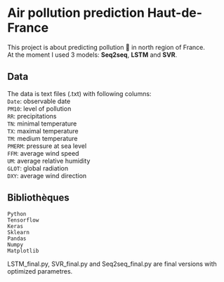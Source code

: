 # Air pollution prediction Haut-de-France

This project is about predicting pollution :foggy: in north region of France. <br/>
At the moment I used 3 models: **Seq2seq**, **LSTM** and **SVR**.


## Data
The data is text files (.txt) with following columns: <br/>
`Date`: observable date <br/>
`PM10`: level of pollution <br/>
`RR`: precipitations <br/>
`TN`: minimal temperature <br/>
`TX`: maximal temperature <br/>
`TM`: medium temperature <br/>
`PMERM`: pressure at sea level <br/>
`FFM`: average wind speed <br/>
`UM`: average relative humidity <br/>
`GLOT`: global radiation <br/>
`DXY`: average wind direction <br/>

## Bibliothèques
`Python` <br/>
`Tensorflow`  <br/>
`Keras` <br/>
`Sklearn` <br/>
`Pandas` <br/>
`Numpy` <br/>
`Matplotlib` <br/>

LSTM_final.py, SVR_final.py and Seq2seq_final.py are final versions with optimized parametres.

